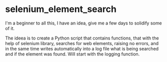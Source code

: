 # selenium_element_search

I'm a beginner to all this, I have an idea, give me a few days to solidify some of it.

The ideea is to create a Python script that contains functions,  that with the help of selenium library, searches for web elements, raising no errors,  and in the same time writes automatically into a log file what is being searched and if the element was found.
Will start with the logging function. 
